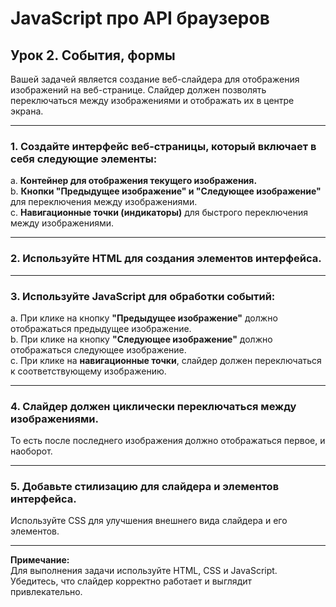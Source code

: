 # JavaScript про API браузеров
## Урок 2. События, формы

Вашей задачей является создание веб-слайдера для отображения изображений на веб-странице. Слайдер должен позволять переключаться между изображениями и отображать их в центре экрана.

---

### 1. Создайте интерфейс веб-страницы, который включает в себя следующие элементы:

a. **Контейнер для отображения текущего изображения.**  
b. **Кнопки "Предыдущее изображение" и "Следующее изображение"** для переключения между изображениями.  
c. **Навигационные точки (индикаторы)** для быстрого переключения между изображениями.

---

### 2. Используйте HTML для создания элементов интерфейса.

---

### 3. Используйте JavaScript для обработки событий:

a. При клике на кнопку **"Предыдущее изображение"** должно отображаться предыдущее изображение.  
b. При клике на кнопку **"Следующее изображение"** должно отображаться следующее изображение.  
c. При клике на **навигационные точки**, слайдер должен переключаться к соответствующему изображению.

---

### 4. Слайдер должен циклически переключаться между изображениями.

То есть после последнего изображения должно отображаться первое, и наоборот.

---

### 5. Добавьте стилизацию для слайдера и элементов интерфейса.

Используйте CSS для улучшения внешнего вида слайдера и его элементов.

---

**Примечание:**  
Для выполнения задачи используйте HTML, CSS и JavaScript. Убедитесь, что слайдер корректно работает и выглядит привлекательно.